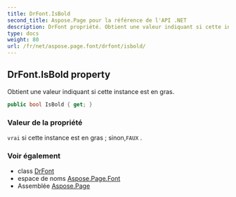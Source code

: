 ```yaml
---
title: DrFont.IsBold
second_title: Aspose.Page pour la référence de l'API .NET
description: DrFont propriété. Obtient une valeur indiquant si cette instance est en gras.
type: docs
weight: 80
url: /fr/net/aspose.page.font/drfont/isbold/
---
```

## DrFont.IsBold property

Obtient une valeur indiquant si cette instance est en gras.

```csharp
public bool IsBold { get; }
```

### Valeur de la propriété

`vrai` si cette instance est en gras ; sinon,`FAUX` .

### Voir également

* class [DrFont](../)
* espace de noms [Aspose.Page.Font](../../drfont/)
* Assemblée [Aspose.Page](../../../)


